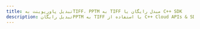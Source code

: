 ---title: تبدیل پاورپوینت بهTIFF، PPTM به TIFF مبدل رایگان یا C++ SDKdescription: تبدیل رایگانPPTM به TIFF با استفاده از C++ Cloud APIs & SDK. همچنین اسناد Microsoft PowerPoint را در Cloud ایجاد، ویرایش و رندر کنید.---